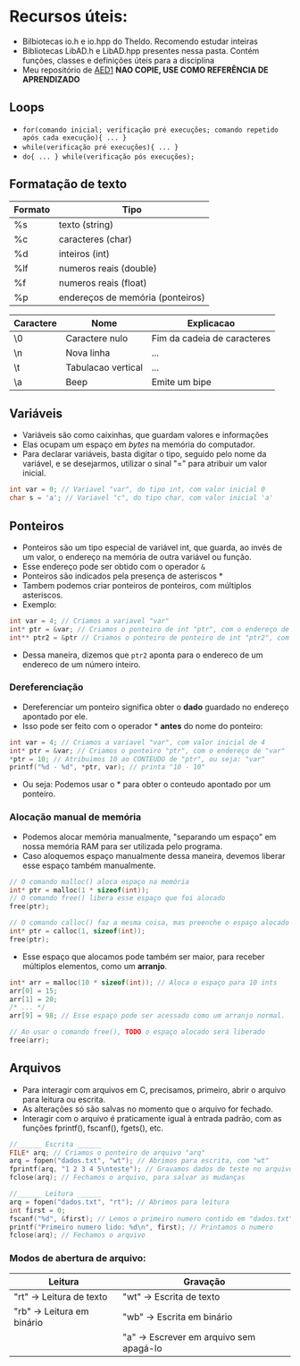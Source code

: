 # Recursos úteis:
+ Bilbiotecas io.h e io.hpp do Theldo. Recomendo estudar inteiras
+ Bibliotecas LibAD.h e LibAD.hpp presentes nessa pasta. Contém funções, classes e definições úteis para a disciplina
+ Meu repositório de [AED1](https://github.com/antoniodrumond/AED1) **NAO COPIE, USE COMO REFERÊNCIA DE APRENDIZADO**
## Loops
+ ``for(comando inicial; verificação pré execuções; comando repetido após cada execução){ ... }``
+ ``while(verificação pré execuções){ ... }``
+ ``do{ ... } while(verificação pós execuções);``
## Formatação de texto
| Formato | Tipo                             |
| ------- | -------------------------------- |
| %s      | texto (string)                   |
| %c      | caracteres (char)                |
| %d      | inteiros (int)                   |
| %lf     | numeros reais (double)           |
| %f      | numeros reais (float)            |
| %p      | endereços de memória (ponteiros) |

Caractere | Nome | Explicacao
-- | -- | --
\0 | Caractere nulo | Fim da cadeia de caracteres
\n | Nova linha | ...
\t | Tabulacao vertical | ...
\a | Beep | Emite um bipe

## Variáveis
+ Variáveis são como caixinhas, que guardam valores e informações
+ Elas ocupam um espaço em *bytes* na memória do computador.
+ Para declarar variáveis, basta digitar o tipo, seguido pelo nome da variável, e se desejarmos, utilizar o sinal "=" para atribuir um valor inicial.
```c
int var = 0; // Variavel "var", do tipo int, com valor inicial 0
char s = 'a'; // Variavel "c", do tipo char, com valor inicial 'a'
```
## Ponteiros
+ Ponteiros são um tipo especial de variável int, que guarda, ao invés de um valor, o endereço na memória de outra variável ou função.
+ Esse endereço pode ser obtido com o operador `&`
+ Ponteiros são indicados pela presença de asteriscos \*
+ Tambem podemos criar ponteiros de ponteiros, com múltiplos asteriscos.
+ Exemplo:
```c
int var = 4; // Criamos a variavel "var"
int* ptr = &var; // Criamos o ponteiro de int "ptr", com o endereço de "var"
int** ptr2 = &ptr // Criamos o ponteiro de ponteiro de int "ptr2", com o endereco de "ptr"
```
+ Dessa maneira, dizemos que `ptr2` aponta para o endereco de um endereco de um número inteiro.
### Dereferenciação
+ Dereferenciar um ponteiro significa obter o **dado** guardado no endereço apontado por ele.
+ Isso pode ser feito com o operador \* **antes** do nome do ponteiro:
```c
int var = 4; // Criamos a variavel "var", com valor inicial de 4
int* ptr = &var; // Criamos o ponteiro "ptr", com o endereço de "var"
*ptr = 10; // Atribuimos 10 ao CONTEUDO de "ptr", ou seja: "var"
printf("%d - %d", *ptr, var); // printa "10 - 10"
```
+ Ou seja: Podemos usar o \* para obter o conteudo apontado por um ponteiro.
### Alocação manual de memória
+ Podemos alocar memória manualmente, "separando um espaço" em nossa memória RAM para ser utilizada pelo programa.
+ Caso aloquemos espaço manualmente dessa maneira, devemos liberar esse espaço também manualmente.
```c
// O comando malloc() aloca espaço na memória
int* ptr = malloc(1 * sizeof(int));
// O comando free() libera esse espaço que foi alocado
free(ptr); 

// O comando calloc() faz a mesma coisa, mas preenche o espaço alocado com 0s
int* ptr = calloc(1, sizeof(int));
free(ptr);
```
+ Esse espaço que alocamos pode também ser maior, para receber múltiplos elementos, como um **arranjo**.
```c
int* arr = malloc(10 * sizeof(int)); // Aloca o espaço para 10 ints
arr[0] = 15;
arr[1] = 20;
/* ... */
arr[9] = 98; // Esse espaço pode ser acessado como um arranjo normal.

// Ao usar o comando free(), TODO o espaço alocado será liberado
free(arr);
```

## Arquivos
+ Para interagir com arquivos em C, precisamos, primeiro, abrir o arquivo para leitura ou escrita.
+ As alterações só são salvas no momento que o arquivo for fechado.
+ Interagir com o arquivo é praticamente igual à entrada padrão, com as funções fprintf(), fscanf(), fgets(), etc.
```c
//______ Escrita ______
FILE* arq; // Criamos o ponteiro de arquivo "arq"
arq = fopen("dados.txt", "wt"); // Abrimos para escrita, com "wt"
fprintf(arq, "1 2 3 4 5\nteste"); // Gravamos dados de teste no arquivo
fclose(arq); // Fechamos o arquivo, para salvar as mudanças

//______ Leitura ______
arq = fopen("dados.txt", "rt"); // Abrimos para leitura
int first = 0;
fscanf("%d", &first); // Lemos o primeiro numero contido em "dados.txt"
printf("Primeiro numero lido: %d\n", first); // Printamos o numero
fclose(arq); // Fechamos o arquivo
```
### Modos de abertura de arquivo:
| **Leitura**                | **Gravação**                            |
| -------------------------- | --------------------------------------- |
| "rt" -> Leitura de texto   | "wt" -> Escrita de texto                |
| "rb" -> Leitura em binário | "wb" -> Escrita em binário              |
|                            | "a" -> Escrever em arquivo sem apagá-lo |
